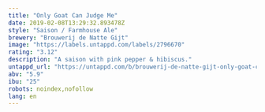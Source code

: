 ```yaml
---
title: "Only Goat Can Judge Me"
date: 2019-02-08T13:29:32.893478Z
style: "Saison / Farmhouse Ale"
brewery: "Brouwerij de Natte Gijt"
image: "https://labels.untappd.com/labels/2796670"
rating: "3.12"
description: "A saison with pink pepper & hibiscus."
untappd_url: "https://untappd.com/b/brouwerij-de-natte-gijt-only-goat-can-judge-me/2796670"
abv: "5.9"
ibu: "25"
robots: noindex,nofollow
lang: en
---
```

